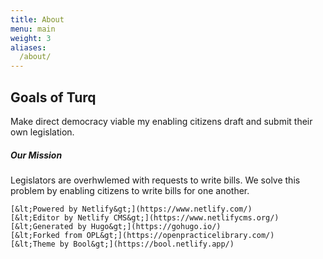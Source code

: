 ```yaml
---
title: About
menu: main
weight: 3
aliases:
  /about/
---
```


## Goals of Turq
Make direct democracy viable my enabling citizens draft and submit their own legislation.


##### Our Mission ####
Legislators are overhwlemed with requests to write bills. We solve this problem by enabling citizens to write bills for one another.
  
  
  
    
  
  
  
    
    
    [&lt;Powered by Netlify&gt;](https://www.netlify.com/)
    [&lt;Editor by Netlify CMS&gt;](https://www.netlifycms.org/)
    [&lt;Generated by Hugo&gt;](https://gohugo.io/)
    [&lt;Forked from OPL&gt;](https://openpracticelibrary.com/)
    [&lt;Theme by Bool&gt;](https://bool.netlify.app/)
